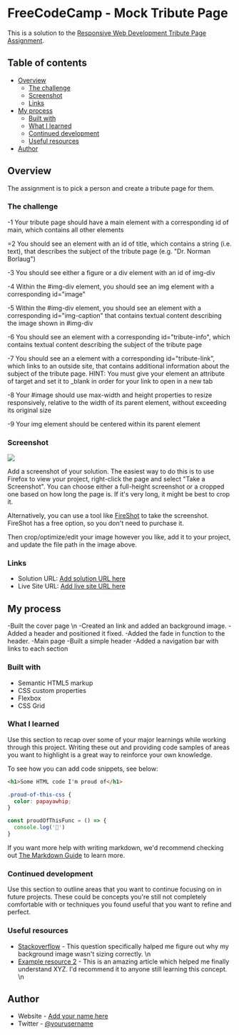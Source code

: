 # FreeCodeCamp - Mock Tribute Page

This is a solution to the [Responsive Web Development Tribute Page Assignment](https://www.freecodecamp.com).

## Table of contents

- [Overview](#overview)
  - [The challenge](#the-challenge)
  - [Screenshot](#screenshot)
  - [Links](#links)
- [My process](#my-process)
  - [Built with](#built-with)
  - [What I learned](#what-i-learned)
  - [Continued development](#continued-development)
  - [Useful resources](#useful-resources)
- [Author](#author)

## Overview

The assignment is to pick a person and create a tribute page for them.

### The challenge

  -1  Your tribute page should have a main element with a corresponding id of main, which contains all other elements

  =2  You should see an element with an id of title, which contains a string (i.e. text), that describes the subject of the tribute page (e.g. "Dr. Norman Borlaug")

  -3  You should see either a figure or a div element with an id of img-div

  -4  Within the #img-div element, you should see an img element with a corresponding id="image"

  -5  Within the #img-div element, you should see an element with a corresponding id="img-caption" that contains textual content describing the image shown in #img-div

  -6  You should see an element with a corresponding id="tribute-info", which contains textual content describing the subject of the tribute page

  -7  You should see an a element with a corresponding id="tribute-link", which links to an outside site, that contains additional information about the subject of the tribute page. HINT: You must give your element an attribute of target and set it to _blank in order for your link to open in a new tab

  -8  Your #image should use max-width and height properties to resize responsively, relative to the width of its parent element, without exceeding its original size

  -9  Your img element should be centered within its parent element

### Screenshot

![](./screenshot.jpg)

Add a screenshot of your solution. The easiest way to do this is to use Firefox to view your project, right-click the page and select "Take a Screenshot". You can choose either a full-height screenshot or a cropped one based on how long the page is. If it's very long, it might be best to crop it.

Alternatively, you can use a tool like [FireShot](https://getfireshot.com/) to take the screenshot. FireShot has a free option, so you don't need to purchase it.

Then crop/optimize/edit your image however you like, add it to your project, and update the file path in the image above.

### Links

- Solution URL: [Add solution URL here](https://your-solution-url.com)
- Live Site URL: [Add live site URL here](https://your-live-site-url.com)

## My process

-Built the cover page \n
  -Created an <a> link and added an background image.
  -Added a header and positioned it fixed.
  -Added the fade in function to the header.
-Main page
  -Built a  simple header
  -Added a navigation bar with links to each section

### Built with

- Semantic HTML5 markup
- CSS custom properties
- Flexbox
- CSS Grid

### What I learned

Use this section to recap over some of your major learnings while working through this project. Writing these out and providing code samples of areas you want to highlight is a great way to reinforce your own knowledge.

To see how you can add code snippets, see below:

```html
<h1>Some HTML code I'm proud of</h1>
```

```css
.proud-of-this-css {
  color: papayawhip;
}
```

```js
const proudOfThisFunc = () => {
  console.log('🎉')
}
```

If you want more help with writing markdown, we'd recommend checking out [The Markdown Guide](https://www.markdownguide.org/) to learn more.

### Continued development

Use this section to outline areas that you want to continue focusing on in future projects. These could be concepts you're still not completely comfortable with or techniques you found useful that you want to refine and perfect.

### Useful resources

- [Stackoverflow](https://stackoverflow.com/questions/25422241/html-and-css-using-background-image-as-a-clickable-link) - This question specifically halped me figure out why my background image wasn't sizing correctly. \n
- [Example resource 2](https://www.example.com) - This is an amazing article which helped me finally understand XYZ. I'd recommend it to anyone still learning this concept. \n

## Author

- Website - [Add your name here](https://www.your-site.com)
- Twitter - [@yourusername](https://www.twitter.com/yourusername)
